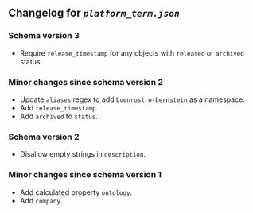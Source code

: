 ## Changelog for *`platform_term.json`*

### Schema version 3

* Require `release_timestamp` for any objects with `released` or `archived` status

### Minor changes since schema version 2

* Update `aliases` regex to add `buenrostro-bernstein` as a namespace.
* Add `release_timestamp`.
* Add `archived` to `status`.

### Schema version 2

* Disallow empty strings in `description`.

### Minor changes since schema version 1

* Add calculated property `ontology`.
* Add `company`.
